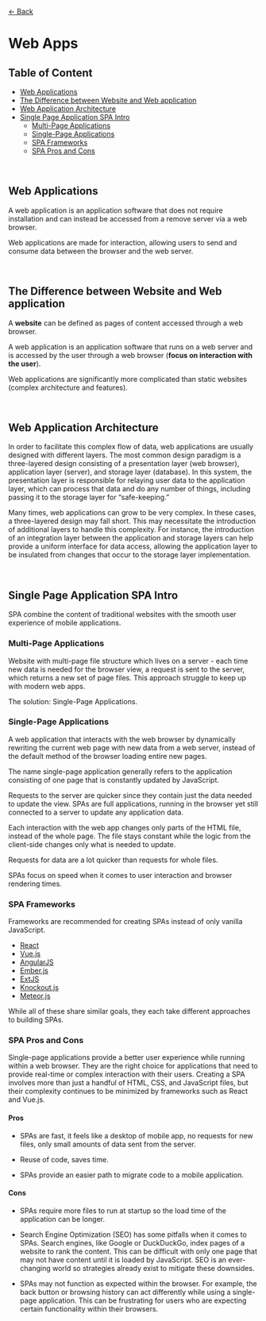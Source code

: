 [&larr; Back](./README.md)

# **Web Apps**

## **Table of Content**

- [Web Applications](#web-applications)
- [The Difference between Website and Web application](#the-difference-between-website-and-web-application)
- [Web Application Architecture](#web-application-architecture)
- [Single Page Application SPA Intro](#single-page-application-spa-intro)
  - [Multi-Page Applications](#multi-page-applications)
  - [Single-Page Applications](#single-page-applications)
  - [SPA Frameworks](#spa-frameworks)
  - [SPA Pros and Cons](#spa-pros-and-cons)

<br>

## **Web Applications**

A web application is an application software that does not require installation and can instead be accessed from a remove server via a web browser.

Web applications are made for interaction, allowing users to send and consume data between the browser and the web server.

<br>

## **The Difference between Website and Web application**

A **website** can be defined as pages of content accessed through a web browser.

A web application is an application software that runs on a web server and is accessed by the user through a web browser (**focus on interaction with the user**).

Web applications are significantly more complicated than static websites (complex architecture and features).

<br>

## **Web Application Architecture**

In order to facilitate this complex flow of data, web applications are usually designed with different layers. The most common design paradigm is a three-layered design consisting of a presentation layer (web browser), application layer (server), and storage layer (database). In this system, the presentation layer is responsible for relaying user data to the application layer, which can process that data and do any number of things, including passing it to the storage layer for “safe-keeping.”

Many times, web applications can grow to be very complex. In these cases, a three-layered design may fall short. This may necessitate the introduction of additional layers to handle this complexity. For instance, the introduction of an integration layer between the application and storage layers can help provide a uniform interface for data access, allowing the application layer to be insulated from changes that occur to the storage layer implementation.

<br>

## **Single Page Application SPA Intro**

SPA combine the content of traditional websites with the smooth user experience of mobile applications.

### **Multi-Page Applications**

Website with multi-page file structure which lives on a server - each time new data is needed for the browser view, a request is sent to the server, which returns a new set of page files. This approach struggle to keep up with modern web apps.

The solution: Single-Page Applications.

### **Single-Page Applications**

A web application that interacts with the web browser by dynamically rewriting the current web page with new data from a web server, instead of the default method of the browser loading entire new pages.

The name single-page application generally refers to the application consisting of one page that is constantly updated by JavaScript.

Requests to the server are quicker since they contain just the data needed to update the view. SPAs are full applications, running in the browser yet still connected to a server to update any application data.

Each interaction with the web app changes only parts of the HTML file, instead of the whole page. The file stays constant while the logic from the client-side changes only what is needed to update.

Requests for data are a lot quicker than requests for whole files.

SPAs focus on speed when it comes to user interaction and browser rendering times.

### **SPA Frameworks**

Frameworks are recommended for creating SPAs instead of only vanilla JavaScript.

- [React](https://reactjs.org/)
- [Vue.js](https://vuejs.org/)
- [AngularJS](https://angular.io/)
- [Ember.js](https://emberjs.com/)
- [ExtJS](https://www.sencha.com/products/extjs/)
- [Knockout.js](https://knockoutjs.com/)
- [Meteor.js](https://www.meteor.com/)

While all of these share similar goals, they each take different approaches to building SPAs.

### **SPA Pros and Cons**

Single-page applications provide a better user experience while running within a web browser. They are the right choice for applications that need to provide real-time or complex interaction with their users. Creating a SPA involves more than just a handful of HTML, CSS, and JavaScript files, but their complexity continues to be minimized by frameworks such as React and Vue.js.

#### **Pros**

- SPAs are fast, it feels like a desktop of mobile app, no requests for new files, only small amounts of data sent from the server.

- Reuse of code, saves time.

- SPAs provide an easier path to migrate code to a mobile application.

#### **Cons**

- SPAs require more files to run at startup so the load time of the application can be longer.

- Search Engine Optimization (SEO) has some pitfalls when it comes to SPAs. Search engines, like Google or DuckDuckGo, index pages of a website to rank the content. This can be difficult with only one page that may not have content until it is loaded by JavaScript. SEO is an ever-changing world so strategies already exist to mitigate these downsides.

- SPAs may not function as expected within the browser. For example, the back button or browsing history can act differently while using a single-page application. This can be frustrating for users who are expecting certain functionality within their browsers.

